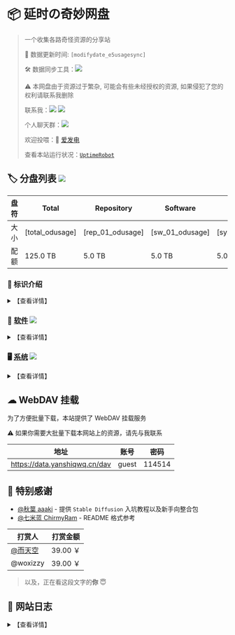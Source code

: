 # 📦 延时の奇妙网盘

> 一个收集各路奇怪资源的分享站
> 
> 🔄 数据更新时间: `[modifydate_e5usagesync]`
> 
> 🛠️ 数据同步工具：![](https://img.shields.io/badge/yanshiqwq-blue?logo=github&label=e5_usage_sync&link=https://github.com/yanshiqwq/e5_usage_sync&cacheSeconds=3600)
> 
> ⚠ 本网盘由于资源过于繁杂, 可能会有些未经授权的资源, 如果侵犯了您的权利请联系我删除
> 
> 联系我：![](https://img.shields.io/badge/yanshiqwq-orange?logo=minutemailer&label=126.com&link=mailto:yanshiqwq@126.com) ![](https://img.shields.io/badge/延时qwq-blue?logo=bilibili&label=bilibili&link=https://space.bilibili.com/431304449)
> 
> 个人聊天群：![](https://img.shields.io/badge/885182351-green?logo=tencentqq&label=QQ&link=https://jq.qq.com/?_wv=1027&k=gHfN8ogz)
> 
> 欢迎投喂：🔋 [爱发电](https://afdian.net/a/yanshiqwq)
> 
> 查看本站运行状况：[`UptimeRobot`](https://stats.uptimerobot.com/vkKLvk2A1a)

## 🏷 分盘列表 ![](https://img.shields.io/badge/Root-orange?logo=DPD&label=[total_odusage_urlenc]&cacheSeconds=3600)

| 盘符  | Total           | Repository       | Software        | System           | Rhythm           | Media            |
| --- | --------------- | ---------------- | --------------- | ---------------- | ---------------- | ---------------- |
| 大小  | [total_odusage] | [rep_01_odusage] | [sw_01_odusage] | [sys_01_odusage] | [rhy_01_odusage] | [med_01_odusage] |
| 配额  | 125.0 TB        | 5.0 TB           | 5.0 TB          | 5.0 TB           | 5.0 TB           | 5.0 TB           |

### 🎤 标识介绍

<details>
<summary>【查看详情】</summary>

- 橙色：盘符标记，表明这个目录拥有一个**单独的盘符**
  - 示例：![](https://img.shields.io/badge/盘符-orange?logo=DPD&label=1145.14GB)
- 绿色：目录标记，表明这是一个盘符下的**一级目录**
  - 示例：![](https://img.shields.io/badge/所属盘符-green?logo=onlyoffice&label=标识名)
- 蓝色：目录标记，表明这是一个**子目录**
  - 示例：![](https://img.shields.io/badge/所属父目录-blue?logo=filedotio&label=标识名)

</details>

### 💾 [软件](./software/) ![](https://img.shields.io/badge/Software-orange?logo=DPD&label=[sw_01_odusage_urlenc]&cacheSeconds=3600)

<details>
<summary>【查看详情】</summary>

1. ![](https://img.shields.io/badge/Software-green?logo=onlyoffice&label=Adobe&link=./software/adobe) 主要来自 [@vposy](https://m.weibo.cn/u/1112829033) 的破解版 Adobe 软件
2. ![](https://img.shields.io/badge/Software-green?logo=onlyoffice&label=AI&link=./software/ai/) AI 相关
   - ![](https://img.shields.io/badge/AI-blue?logo=filedotio&label=StableDiffusion&link=./software/ai/stable_diffusion/) Stable Diffusion
   - ![](https://img.shields.io/badge/AI-blue?logo=filedotio&label=LLaMA&link=./software/ai/pyllama/) LLaMA 泄露模型
   - ![](https://img.shields.io/badge/AI-blue?logo=filedotio&label=Docs&link=./software/ai/docs) AI 画图、ChatGPT、NewBing 相关教程
3. ![](https://img.shields.io/badge/Software-green?logo=onlyoffice&label=Game&link=./software/game/) 游戏相关
   - ![](https://img.shields.io/badge/Game-blue?logo=filedotio&label=Minecraft&link=./software/game/mc/) Minecraft
   - ![](https://img.shields.io/badge/Game-blue?logo=filedotio&label=Galgame&link=./software/game/galgame/) Galgame
   - ![](https://img.shields.io/badge/Game-blue?logo=filedotio&label=PvZ&link=./software/game/pvz/) PvZ
   - ![](https://img.shields.io/badge/Rhythm-orange?logo=DPD&label=[rhy_01_odusage_urlenc]&cacheSeconds=3600&link=./software/game/rhythm/) 音游
4. ![](https://img.shields.io/badge/Software-green?logo=onlyoffice&label=Arrangement&link=./software/arrangement/) 编曲相关
   - ![](https://img.shields.io/badge/Arrangement-blue?label=Vocaloid&link=./software/arrangement/flstudio/) FLStudio
   - ![](https://img.shields.io/badge/Arrangement-blue?label=Vocaloid&link=./software/arrangement/vocaloid/) Vocaloid 各版本软件及声库

</details>

### 🖥 [系统](./system/) ![](https://img.shields.io/badge/System-orange?logo=DPD&label=[sys_01_odusage_urlenc]&cacheSeconds=3600)

<details>
<summary>【查看详情】</summary>

1. ![](https://img.shields.io/badge/System-green?logo=onlyoffice&label=Android&link=./system/android/) Android 玩机相关
   - ![](https://img.shields.io/badge/Android-blue?logo=filedotio&label=Magisk&link=./system/android/magisk/) Magisk 模块
   - ![](https://img.shields.io/badge/Android-blue?label=Xposed&link=./system/android/xposed/) Xposed 模块
   - ![](https://img.shields.io/badge/Android-blue?logo=filedotio&label=ROM&link=./system/android/rom/) 刷机包
     - ![](https://img.shields.io/badge/ROM-blue?logo=filedotio&label=Recovery&link=./system/android/rom/recovery/) Recovery 刷机包
     - ![](https://img.shields.io/badge/ROM-blue?logo=filedotio&label=Fastboot&link=./system/android/rom/fastboot/) Fastboot 刷机包
     - ![](https://img.shields.io/badge/ROM-blue?logo=filedotio&label=Firmware&link=./system/android/rom/firmware/) Firmware 固件
   - ![](https://img.shields.io/badge/Android-blue?logo=filedotio&label=BootIMG&link=./system/android/boot/) Boot 分区镜像
   - ![](https://img.shields.io/badge/Android-blue?logo=filedotio&label=RecoveryIMG&link=./system/android/recovery/) 第三方 REC
   - ![](https://img.shields.io/badge/Android-blue?logo=filedotio&label=SystemApp&link=./system/android/app/) 部分系统软件安装包
2. ![](https://img.shields.io/badge/System-green?logo=onlyoffice&label=ONT&link=./system/ont/) 光猫
3. ![](https://img.shields.io/badge/System-green?logo=onlyoffice&label=NAS&link=./system/nas/) NAS
4. ![](https://img.shields.io/badge/System-green?logo=onlyoffice&label=Windows&link=./system/windows/) Windows
   - ![](https://img.shields.io/badge/Windows-blue?logo=filedotio&label=Image&link=./system/windows/image/) 镜像
     - ![](https://img.shields.io/badge/Image-blue?logo=filedotio&label=Release&link=./system/windows/image/releases/) 正式版
     - ![](https://img.shields.io/badge/Image-blue?logo=filedotio&label=Beta&link=./system/windows/image/beta/) 测试版
     - ![](https://img.shields.io/badge/Image-blue?logo=filedotio&label=Modify&link=./system/windows/modify/) 修改版
     - ![](https://img.shields.io/badge/Image-blue?logo=filedotio&label=PE&link=./system/windows/winpe/) PE系统
   - ![](https://img.shields.io/badge/Windows-blue?logo=filedotio&label=Update&link=./system/windows/update/) 更新包
   - ![](https://img.shields.io/badge/Windows-blue?logo=filedotio&label=Patch&link=./system/windows/patch/) 补丁
   - ![](https://img.shields.io/badge/Windows-blue?logo=filedotio&label=Driver&link=./system/windows/driver/) 驱动
   - ![](https://img.shields.io/badge/Windows-blue?logo=filedotio&label=Runtime&link=./system/windows/runtime/) 运行库
5. ![](https://img.shields.io/badge/System-green?logo=onlyoffice&label=Linux&link=./system/linux/) Linux
6. ![](https://img.shields.io/badge/System-green?logo=onlyoffice&label=MacOS&link=./system/macos/) MacOS
7. ![](https://img.shields.io/badge/System-green?logo=onlyoffice&label=PPT&link=./system/ppt/) ~PPT 系统~

</details>

## ☁ WebDAV 挂载

为了方便批量下载，本站提供了 WebDAV 挂载服务

⚠ 如果你需要大批量下载本网站上的资源，请先与我联系

| 地址                            | 账号    | 密码     |
| ----------------------------- | ----- | ------ |
| https://data.yanshiqwq.cn/dav | guest | 114514 |

## 🙇‍ 特别感谢

- [@秋葉 aaaki](https://space.bilibili.com/12566101) - 提供 `Stable Diffusion` 入坑教程以及新手向整合包
- [@七米蓝 ChirmyRam](https://space.bilibili.com/34851756) - README 格式参考

| 打赏人                                          | 打赏金额    |
| -------------------------------------------- | ------- |
| [@而天空](https://space.bilibili.com/113326488) | 39.00 ￥ |
| @woxizzy                                     | 39.00 ￥ |

> 以及，正在看这段文字的**你** 😇

## 📕 网站日志

<details>
<summary>【查看详情】</summary>

| 日期         | 日志                                                                                            |
| ---------- | --------------------------------------------------------------------------------------------- |
| 2023/07/30 | 使用 `Cloudflared` 内网穿透                                                                         |
| 2023/07/10 | 使用 [`afrps`](https://afrps.cn/) 内网穿透，主页 README 使用 [`ghproxy`](https://ghproxy.com/) 镜像        |
| 2023/05/15 | 文件已全部迁移到新订阅（`yanshiqwq01`）                                                                    |
| 2023/04/06 | E5 订阅（`yanshiqwq`）被微软强制过期                                                                     |
| 2023/04/24 | 使用 [`SakuraFrp`](https://www.natfrp.com/) 内网穿透                                                |
| 2023/04/13 | 使用 [`星辰云`](https://starxn.com/) 内网穿透，使用 [`CloudFlare`](https://www.cloudflare.com/) ~~减速~~CDN |
| 2023/04/11 | [`afrps`](https://afrps.cn/) 无法连接导致服务器离线 48 小时                                                |
| 2023/04/05 | 去除 `README.md` 的链接 emoji                                                                      |
| 2023/04/02 | 首页 `README.md` 文件大改                                                                           |
| 2023/04/02 | 增加更新日志模块                                                                                      |
| 2023/04/02 | 开放了打包下载功能                                                                                     |
| 2023/04/01 | 增加了评论区功能                                                                                      |
| 2023/03/30 | 分盘占用情况改用程序自动更新                                                                                |
| 2022/04/12 | 迁移至 [`Alist`](https://alist.nn.ci/)                                                           |
| 2021/02/07 | 网站成功建立                                                                                        |

</details>
